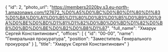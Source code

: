 {
    "id": 2,
    "photo_url": "https://members2020by.s3.eu-north-1.amazonaws.com/127672_%D0%A5%D0%BC%D0%B0%D1%80%D1%83%D0%BA%D0%A1%D0%B5%D1%80%D0%B3%D0%B5%D0%B9%D0%9A%D0%BE%D0%BD%D1%81%D1%82%D0%B0%D0%BD%D1%82%D0%B8%D0%BD%D0%BE%D0%B2%D0%B8%D1%87",
    "full_name": "Хмарук Сергей Константинович",
    "offices": [
        {
            "id": "00-00",
            "name": "Генеральная прокуратура",
            "position": "Заместитель Генерального прокурора"
        }
    ],
    "title": "Хмарук Сергей Константинович"
}